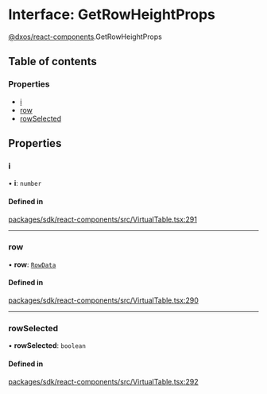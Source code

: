 # Interface: GetRowHeightProps

[@dxos/react-components](../modules/dxos_react_components.md).GetRowHeightProps

## Table of contents

### Properties

- [i](dxos_react_components.GetRowHeightProps.md#i)
- [row](dxos_react_components.GetRowHeightProps.md#row)
- [rowSelected](dxos_react_components.GetRowHeightProps.md#rowselected)

## Properties

### i

• **i**: `number`

#### Defined in

[packages/sdk/react-components/src/VirtualTable.tsx:291](https://github.com/dxos/dxos/blob/e3b936721/packages/sdk/react-components/src/VirtualTable.tsx#L291)

___

### row

• **row**: [`RowData`](../modules/dxos_react_components.md#rowdata)

#### Defined in

[packages/sdk/react-components/src/VirtualTable.tsx:290](https://github.com/dxos/dxos/blob/e3b936721/packages/sdk/react-components/src/VirtualTable.tsx#L290)

___

### rowSelected

• **rowSelected**: `boolean`

#### Defined in

[packages/sdk/react-components/src/VirtualTable.tsx:292](https://github.com/dxos/dxos/blob/e3b936721/packages/sdk/react-components/src/VirtualTable.tsx#L292)
